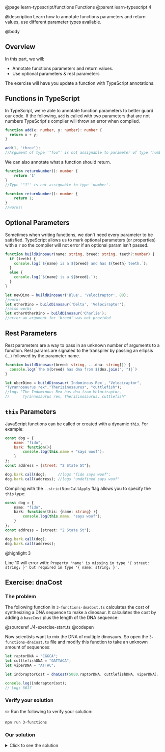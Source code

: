 @page learn-typescript/functions Functions
@parent learn-typescript 4

@description Learn how to annotate functions parameters and return values, use different parameter types available.

@body

## Overview

In this part, we will:

- Annotate functions parameters and return values.
- Use optional parameters & rest parameters

The exercise will have you update a function with TypeScript annotations.

## Functions in TypeScript

In TypeScript, we're able to annotate function parameters to better guard our code. If the following, `add` is called  with two parameters that are not numbers TypeScript's compiler will throw an error when compiled.

```typescript
function add(x: number, y: number): number {
  return x + y;
}

add(1, 'three');
//Argument of type '"foo"' is not assignable to parameter of type 'number'.
```

We can also annotate what a function should return.

```typescript
function returnNumber(): number {
    return '1'
}
//Type '"1"' is not assignable to type 'number'.

function returnNumber(): number {
    return 1;
}
//works!
```

## Optional Parameters

Sometimes when writing functions, we don't need every parameter to be satisfied. TypeScript allows us to mark optional parameters (or properties) with a ``?`` so the compiler will not error if an optional param isn't passed.

```typescript
function buildDinosaur(name: string, breed: string, teeth?:number) {
  if (teeth) {
    console.log(`${name} is a ${breed} and has ${teeth} teeth.`);
  }
  else {
    console.log(`${name} is a ${breed}.`);
  }
}

let newDino = buildDinosaur('Blue', 'Velociraptor', 80);
//works
let otherDino = buildDinosaur('Delta', 'Velociraptor');
//also works
let otherOtherDino = buildDinosaur('Charlie');
//error an argument for 'breed' was not provided
```

## Rest Parameters

Rest parameters are a way to pass in an unknown number of arguments to a function. Rest params are signaled to the transpiler by passing an ellipsis (...) followed by the parameter name.

```typescript
function buildDinosaur(breed: string, ...dna: string[]) {
  console.log(`The ${breed} has dna from ${dna.join(", ")}`)
}

let uberDino = buildDinosaur('Indominous Rex', "Velociraptor",
"Tyrannosaurus rex","Therizinosaurus", "cuttlefish");
//logs "The Indominous Rex has dna from Velociraptor,
//      Tyrannosaurus rex, Therizinosaurus, cuttlefish"
```

## `this` Parameters

JavaScript functions can be called or created with a dynamic `this`. For example:

```js
const dog = {
    name: "fido",
    bark: function(){
        console.log(this.name + "says woof");
    }
};
const address = {street: "2 State St"};

dog.bark.call(dog);     //logs "fido says woof";
dog.bark.call(address); //logs "undefined says woof"
```

Compiling with the `--strictBindCallApply` flag allows you to
specify the `this` type:

```typescript
const dog = {
    name: "fido",
    bark: function(this: {name: string} ){
        console.log(this.name, "says woof");
    }
};
const address = {street: "2 State St"};

dog.bark.call(dog);     
dog.bark.call(address);  
```
@highlight 3

Line 10 will error with: `Property 'name' is missing in type '{ street: string; }' but required in type '{ name: string; }'.`

## Exercise: dnaCost

### The problem

The following function in `3-functions-dnaCost.ts` calculates the cost of synthesizing
a DNA sequence to make a dinosaur. It calculates the cost by adding a `baseCost` plus
the length of the DNA sequence:

@sourceref ./4-exercise-start.ts
@codepen

Now scientists want to mix the DNA of multiple dinosaurs.
So open the `3-functions-dnaCost.ts` file and  modify this function to take an unknown amount of
sequences:

```ts
let raptorDNA = "CGGCA";
let cuttlefishDNA = "GATTACA";
let viperDNA = "ATTAC";

let indoraptorCost = dnaCost(5000,raptorDNA, cuttlefishDNA, viperDNA);

console.log(indoraptorCost);
// Logs 5017
```

### Verify your solution

✏️ Run the following to verify your solution:

```shell
npm run 3-functions
```

### Our solution

<details>
<summary>Click to see the solution</summary>

✏️ Update `3-functions-dnaCost.ts` to add each sequence to the
base cost.  This solution uses [Array.prototype.reduce](https://developer.mozilla.org/en-US/docs/Web/JavaScript/Reference/Global_Objects/Array/reduce):

@sourceref ./4-exercise-solution.ts



You'll notice that specifying a return type is not necessary.  This is
because TypeScript can infer the return value from the arguments.

The following is another
valid solution:

```ts
export function dnaCost(baseCost:number, ...sequences: string[]) {
  let sum = baseCost;
  sequences.forEach( sequence=> sum += sequence.length )
  return sum
}
```

</details>
